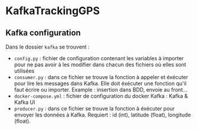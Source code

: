 # KafkaTrackingGPS


## Kafka configuration
Dans le dossier ```kafka``` se trouvent :
- ```config.py``` : fichier de configuration contenant les variables à importer pour ne pas avoir à les modifier dans chacun des fichiers où elles sont utilisées
- ```consumer.py``` : dans ce fichier se trouve la fonction à appeler et éxécuter pour lire les messages dans Kafka. Elle doit éxécuter une fonction qu'il faut écrire ou importer. Example : insertion dans BDD, envoie au front...
- ```docker-compose.yml``` : fichier de configuration du docker Kafka : Kafka & Kafka UI
- ```producer.py``` : dans ce fichier se trouve la fonction à éxécuter pour envoyer les données à Kafka. Requiert : id (int), latitude (float), longitude (float).
